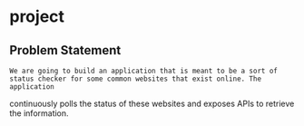 # project


## Problem Statement

    We are going to build an application that is meant to be a sort of status checker for some common websites that exist online. The           application
 continuously polls the status of these websites and exposes APIs to retrieve the information.
